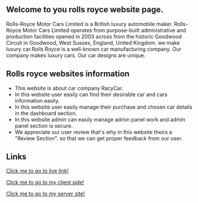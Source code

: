 ## Welcome to you rolls royce website page.

Rolls-Royce Motor Cars Limited is a British luxury automobile maker. Rolls-Royce Motor Cars Limited operates from purpose-built administrative and production facilities opened in 2003 across from the historic Goodwood Circuit in Goodwood, West Sussex, England, United Kingdom. we make luxury car.Rolls Royce is a well-known car manufacturing company. Our company makes luxury cars. Our car designs are unique.

## Rolls royce websites information

- This website is about car company RacyCar.
- In this website user easily can find their desirable car and cars information easily.
- In this website user easily manage their purchase and chosen car details in the dashboard section.
- In this website admin can easily manage admin panel work and admin panel section is secure.
- We appreciate our user review that's why in this website theirs a "Review Section". so that we can get proper feedback from our user.

## Links

[Click me to go to live link!](https://rolls-royce-b09f6.web.app/)

[Click me to go to my client side!](https://github.com/programming-hero-web-course-4/niche-website-client-side-Jahid0178)

[Click me to go to my server site!](https://github.com/programming-hero-web-course-4/niche-website-server-side-Jahid0178)
